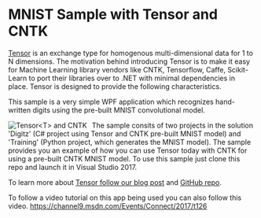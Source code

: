 # MNIST Sample with Tensor<T> and CNTK
  
[Tensor<T>](https://blogs.msdn.microsoft.com/dotnet/2017/11/15/introducing-tensor-for-machine-learning-and-ai-libraries) is an exchange type for homogenous multi-dimensional data for 1 to N dimensions. The motivation behind introducing Tensor<T> is to make it easy for Machine Learning library vendors like CNTK, Tensorflow, Caffe, Scikit-Learn to port their libraries over to .NET with minimal dependencies in place.  Tensor<T> is designed to provide the following characteristics.
  
This sample is a very simple WPF application which recognizes hand-written digits using the pre-built MNIST convolutional model. 

<img src="https://msdnshared.blob.core.windows.net/media/2017/11/Tensor.png"
     alt="Tensor<T> and CNTK"
     style="float: left; margin-right: 10px;" />

The sample consits of two projects in the solution 'Digitz' (C# project using Tensor<T> and CNTK pre-built MNIST model) and 'Training' (Python project, which generates the MNIST model). The sample provides you an example of how you can use Tensor<T> today with CNTK for using a pre-built CNTK MNIST model. To use this sample just clone this repo and launch it in Visual Studio 2017.
  
To learn more about [Tensor<T> follow our blog post](https://blogs.msdn.microsoft.com/dotnet/2017/11/15/introducing-tensor-for-machine-learning-and-ai-libraries) and [GitHub repo](https://github.com/dotnet/corefxlab/tree/master/src/System.Numerics.Tensors). 
  
To follow a video tutorial on this app being used you can also follow this video. 
https://channel9.msdn.com/Events/Connect/2017/t126


  
  
  
  



